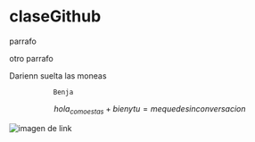 # claseGithub

parrafo 

otro parrafo

Darienn suelta las moneas


               Benja

$$ hola_{comoestas} + bien y tu = me quede sin conversacion $$

![imagen de link]([https://www.google.com/url?sa=i&url=https%3A%2F%2Fmario.nintendo.com%2Fes%2Fcharacters%2F&psig=AOvVaw3GYHvQHZR2F1GYhVEcCcsD&ust=1748531846315000&source=images&cd=vfe&opi=89978449&ved=0CBQQjRxqFwoTCLjjou66xo0DFQAAAAAdAAAAABAL](https://www.mariowiki.com/Link#/media/File:Link_(Tunic_of_the_Wild)_SSBU.png))
